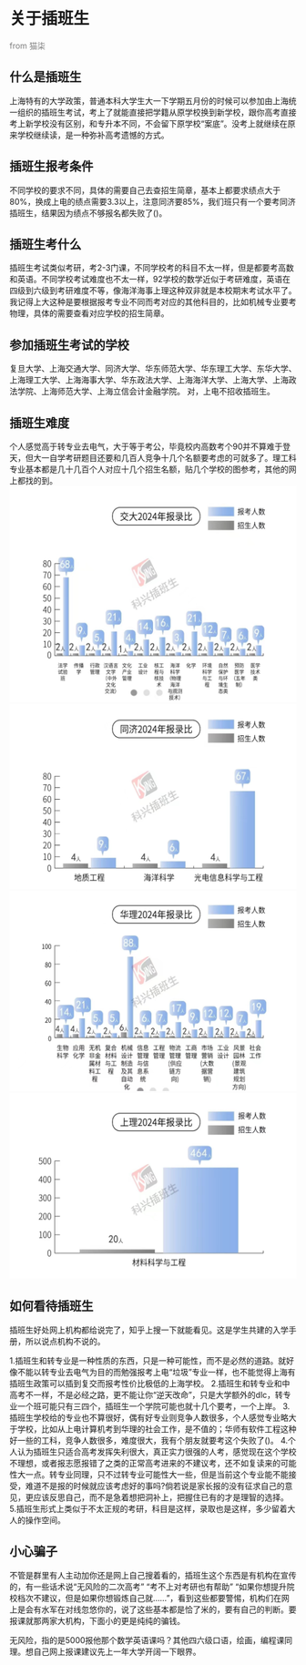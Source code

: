 # 关于插班生

<p style="color: gray;text-align: left">from 猫柒</p>

## 什么是插班生

上海特有的大学政策，普通本科大学生大一下学期五月份的时候可以参加由上海统一组织的插班生考试，考上了就能直接把学籍从原学校换到新学校，跟你高考直接考上新学校没有区别，和专升本不同，不会留下原学校“案底”。没考上就继续在原来学校继续读，是一种弥补高考遗憾的方式。

## 插班生报考条件

不同学校的要求不同，具体的需要自己去查招生简章，基本上都要求绩点大于80%，换成上电的绩点需要3.3以上，注意同济要85%，我们班只有一个要考同济插班生，结果因为绩点不够报名都失败了()。

## 插班生考什么

插班生考试类似考研，考2-3门课，不同学校考的科目不太一样，但是都要考高数和英语。不同学校考试难度也不太一样，92学校的数学近似于考研难度，英语在四级到六级到考研难度不等，像海洋海事上理这种双非就是本校期末考试水平了。我记得上大这种是要根据报考专业不同而考对应的其他科目的，比如机械专业要考物理，具体的需要查看对应学校的招生简章。

## 参加插班生考试的学校
复旦大学、上海交通大学、同济大学、华东师范大学、华东理工大学、东华大学、上海理工大学、上海海事大学、华东政法大学、上海海洋大学、上海大学、上海政法学院、上海师范大学、上海立信会计金融学院。
对，上电不招收插班生。

## 插班生难度

个人感觉高于转专业去电气，大于等于考公，毕竟校内高数考个90并不算难于登天，但大一自学考研题目还要和几百人竞争十几个名额要考虑的可就多了。理工科专业基本都是几十几百个人对应十几个招生名额，贴几个学校的图参考，其他的网上都找的到。
![img.jpg](../static/imgs/AdmissionGuide/5fad3daf209a9b36eba100f347a40ad.jpg)
![img.jpg](../static/imgs/AdmissionGuide/732630b09bf75122e22c46a4c691d5f.jpg)
![img.jpg](../static/imgs/AdmissionGuide/8bda1ce58a11fbf329912830781c145.jpg)
![img.jpg](../static/imgs/AdmissionGuide/89b9604b64ed52004a46a25455afc4b.jpg)

## 如何看待插班生

插班生好处网上机构都给说完了，知乎上搜一下就能看见。这是学生共建的入学手册，所以说点机构不说的。

1.插班生和转专业是一种性质的东西，只是一种可能性，而不是必然的道路。就好像不能以转专业去电气为目的而勉强报考上电“垃圾”专业一样，也不能觉得上海有插班生政策可以插到复交而报考性价比极低的上海学校。
2.插班生和转专业和中高考不一样，不是必经之路，更不能让你“逆天改命”，只是大学额外的dlc，转专业一个班可能只有三四个，插班生一个学院可能也就十几个要考，一个上岸。
3.插班生学校给的专业也不算很好，偶有好专业则竞争人数很多，个人感觉专业略大于学校，比如从上电计算机考到华理的社会工作，是不值的；华师有软件工程这种好一些的工科，竞争人数很多，难度很大，我有个朋友就要考这个失败了()。
4.个人认为插班生只适合高考发挥失利很大，真正实力很强的人考，感觉现在这个学校不理想，或者报志愿报错了之类的正常高考进来的不建议考，还不如复读来的可能性大一点。转专业同理，只不过转专业可能性大一些，但是当前这个专业能不能接受，难道不是报的时候就应该考虑好的事吗?倘若说是家长报的没有征求自己的意见，更应该反思自己，而不是急着想把洞补上，把握住已有的才是理智的选择。
5.插班生形式上类似于不太正规的考研，科目是这样，录取也是这样，多少留着大人的操作空间。

## 小心骗子

不管是群里有人主动加你还是网上自己搜着看的，插班生这个东西是有机构在宣传的，有一些话术说“无风险的二次高考” “考不上对考研也有帮助” “如果你想提升院校档次不建议，但是如果你想锻炼自己就……”，看到这些都要警惕，机构们在网上是会有水军在对线忽悠你的，说了这些基本都是恰了米的，要有自己的判断。要报课就那两家大机构，下面小的更是纯纯的骗钱。

无风险，指的是5000报他那个数学英语课吗？其他四六级口语，绘画，编程课同理。想自己网上报课建议先上一年大学开阔一下眼界。
